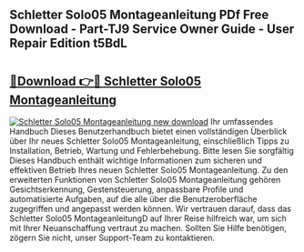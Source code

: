 ## Schletter Solo05 Montageanleitung PDf Free Download - Part-TJ9 Service Owner Guide - User Repair Edition t5BdL

# <h2><a href="http://df90gj1.blite.top/?on=Schletter+Solo05+Montageanleitung">🔗Download 👉🔴 Schletter Solo05 Montageanleitung</a></h2>

[![Schletter Solo05 Montageanleitung new download](https://i.imgur.com/lujVjoI.png)](http://df90gj1.blite.top/?on=Schletter+Solo05+Montageanleitung)
Ihr umfassendes Handbuch Dieses Benutzerhandbuch bietet einen vollständigen Überblick über Ihr neues Schletter Solo05 Montageanleitung, einschließlich Tipps zu Installation, Betrieb, Wartung und Fehlerbehebung. Bitte lesen Sie sorgfältig Dieses Handbuch enthält wichtige Informationen zum sicheren und effektiven Betrieb Ihres neuen Schletter Solo05 Montageanleitung. Zu den erweiterten Funktionen von Schletter Solo05 Montageanleitung gehören Gesichtserkennung, Gestensteuerung, anpassbare Profile und automatisierte Aufgaben, auf die alle über die Benutzeroberfläche zugegriffen und angepasst werden können. Wir vertrauen darauf, dass das Schletter Solo05 MontageanleitungD auf Ihrer Reise hilfreich war, um sich mit Ihrer Neuanschaffung vertraut zu machen. Sollten Sie Hilfe benötigen, zögern Sie nicht, unser Support-Team zu kontaktieren.

